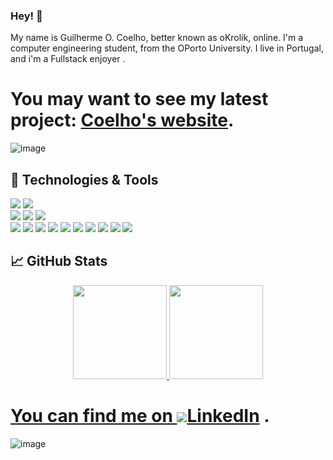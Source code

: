 ### Hey! 👋

My name is Guilherme O. Coelho, better known as oKrolik, online. I'm a computer engineering student, from the OPorto University. I live in Portugal, and i'm a Fullstack enjoyer . 



# You may want to see my latest project: [Coelho's website][2].

![image](https://user-images.githubusercontent.com/93000522/193672667-ec64323f-52a2-4c70-b52e-003ea15afcd5.png)

## 🔧 Technologies & Tools

![](https://img.shields.io/badge/OS-Linux-informational?style=flat&logo=linux&logoColor=a9fef7&color=important)
![](https://img.shields.io/badge/OS-Windows-informational?style=flat&logo=windows&logoColor=a9fef7&color=important)   
![](https://img.shields.io/badge/Editor-IntelliJ_IDEA-informational?style=flat&logo=intellij-idea&logoColor=a9fef7&color=important)
![](https://img.shields.io/badge/Editor-pycharm-informational?style=flat&logo=intellij-idea&logoColor=a9fef7&color=important)
![](https://img.shields.io/badge/Editor-VSCode-informational?style=flat&logo=visual-studio-code&logoColor=a9fef7&color=important)   
![](https://img.shields.io/badge/Code-Java-informational?style=flat&logo=java&logoColor=a9fef7&color=important)
![](https://img.shields.io/badge/Code-CSS-informational?style=flat&logo=css3&logoColor=a9fef7&color=important)
![](https://img.shields.io/badge/Code-HTML-informational?style=flat&logo=html5&logoColor=a9fef7&color=important)
![](https://img.shields.io/badge/Code-JavaScript-informational?style=flat&logo=javascript&logoColor=a9fef7&color=important)
![](https://img.shields.io/badge/Code-C++-informational?style=flat&logo=c&logoColor=a9fef7&color=important)
![](https://img.shields.io/badge/Code-C-informational?style=flat&logo=c&logoColor=a9fef7&color=important)
![](https://img.shields.io/badge/Code-django-informational?style=flat&logo=c&logoColor=a9fef7&color=important)
![](https://img.shields.io/badge/Code-python-informational?style=flat&logo=c&logoColor=a9fef7&color=important)
![](https://img.shields.io/badge/Code-haskell-informational?style=flat&logo=c&logoColor=a9fef7&color=important)
![](https://img.shields.io/badge/Tools-PostgreSQL-informational?style=flat&logo=postgresql&logoColor=a9fef7&color=important)

## &#x1f4c8; GitHub Stats

<div align="center">
  <a href="https://github.com/oKrolik">
  <img height="150em" src="https://github-readme-stats.vercel.app/api?username=oKrolik&show_icons=true&theme=dracula&include_all_commits=true&count_private=true"/>
  <img height="150em" src="https://github-readme-stats.vercel.app/api/top-langs/?username=oKrolik&layout=compact&langs_count=7&theme=dracula"/>
</div>


# You can find me on <a href="https://www.linkedin.com/in/guilherme-coelho-a044ab1b6/" target="_blank"><img src="https://img.shields.io/badge/-LinkedIn-%230077B5?style=for-the-badge&logo=linkedin&logoColor=white" target="_blank">[LinkedIn][1]</a> . 

![image](https://user-images.githubusercontent.com/93000522/193674361-97b053dc-c077-4f39-bf36-b251453a7b1e.png)

[1]: https://www.linkedin.com/in/guilherme-coelho-a044ab1b6/
[2]: http://gcoelho.epizy.com/
